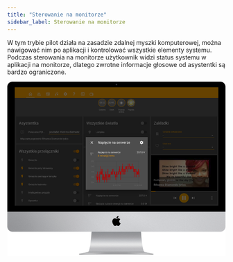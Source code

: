 ```yaml
---
title: "Sterowanie na monitorze"
sidebar_label: Sterowanie na monitorze
---
```


W tym trybie pilot działa na zasadzie zdalnej myszki komputerowej, można nawigować nim po aplikacji i kontrolować wszystkie elementy systemu. Podczas sterowania na monitorze użytkownik widzi status systemu w aplikacji na monitorze, dlatego zwrotne informacje głosowe od asystentki są bardzo ograniczone.

![Sterowanie na monitorze](/img/en/remote/remote_on_tv_mode.png)
